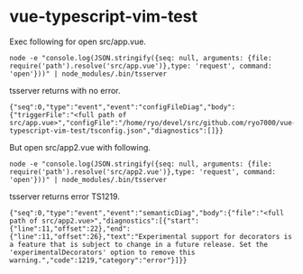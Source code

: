 # vue-typescript-vim-test

Exec following for open src/app.vue.
```
node -e "console.log(JSON.stringify({seq: null, arguments: {file: require('path').resolve('src/app.vue')},type: 'request', command: 'open'}))" | node_modules/.bin/tsserver
```

tsserver returns with no error.
```
{"seq":0,"type":"event","event":"configFileDiag","body":{"triggerFile":"<full path of src/app.vue>","configFile":"/home/ryo/devel/src/github.com/ryo7000/vue-typescript-vim-test/tsconfig.json","diagnostics":[]}}
```

But open src/app2.vue with following.
```
node -e "console.log(JSON.stringify({seq: null, arguments: {file: require('path').resolve('src/app2.vue')},type: 'request', command: 'open'}))" | node_modules/.bin/tsserver
```
tsserver returns error TS1219.

```
{"seq":0,"type":"event","event":"semanticDiag","body":{"file":"<full path of src/app2.vue>","diagnostics":[{"start":{"line":11,"offset":22},"end":{"line":11,"offset":26},"text":"Experimental support for decorators is a feature that is subject to change in a future release. Set the 'experimentalDecorators' option to remove this warning.","code":1219,"category":"error"}]}}
```

